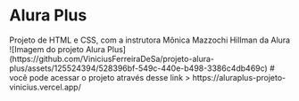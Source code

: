 <h1 aling="center">Alura Plus</h1>
Projeto de HTML e CSS, com a instrutora Mônica Mazzochi Hillman da Alura
![Imagem do projeto Alura Plus](https://github.com/ViniciusFerreiraDeSa/projeto-alura-plus/assets/125524394/528396bf-549c-440e-b498-3386c4db469c)
# você pode acessar o projeto através desse link > https://aluraplus-projeto-vinicius.vercel.app/
